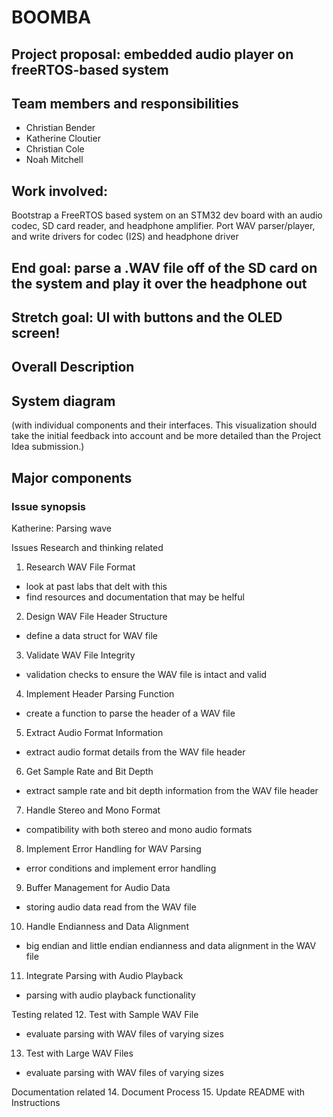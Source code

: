 # BOOMBA
## Project proposal: embedded audio player on freeRTOS-based system

## Team members and responsibilities 
- Christian Bender
- Katherine Cloutier
- Christian Cole
- Noah Mitchell 



## Work involved: 
Bootstrap a FreeRTOS based system on an STM32 dev board with an audio
codec, SD card reader, and headphone amplifier. Port WAV parser/player, and write drivers for
codec (I2S) and headphone driver
## End goal: parse a .WAV file off of the SD card on the system and play it over the headphone out
## Stretch goal: UI with buttons and the OLED screen!


## Overall Description

## System diagram
(with individual components and their interfaces. This visualization should take the initial feedback into account and be more detailed than the Project Idea submission.)

## Major components


### Issue synopsis

Katherine: Parsing wave


Issues
Research and thinking related

1. Research WAV File Format
- look at past labs that delt with this
- find resources and documentation that may be helful
2. Design WAV File Header Structure
- define a data struct for WAV file
3. Validate WAV File Integrity
- validation checks to ensure the WAV file is intact and valid
4. Implement Header Parsing Function
- create a function to parse the header of a WAV file
5. Extract Audio Format Information
- extract audio format details from the WAV file header
6. Get Sample Rate and Bit Depth
- extract sample rate and bit depth information from the WAV file header
7. Handle Stereo and Mono Format
- compatibility with both stereo and mono audio formats
8. Implement Error Handling for WAV Parsing
- error conditions and implement error handling
9. Buffer Management for Audio Data
- storing audio data read from the WAV file
10. Handle Endianness and Data Alignment
- big endian and little endian endianness and data alignment in the WAV file
11. Integrate Parsing with Audio Playback
- parsing with audio playback functionality

  
Testing related
12. Test with Sample WAV File
- evaluate parsing with WAV files of varying sizes
13. Test with Large WAV Files
- evaluate parsing with WAV files of varying sizes

  
Documentation related 
14. Document Process 
15. Update README with Instructions


